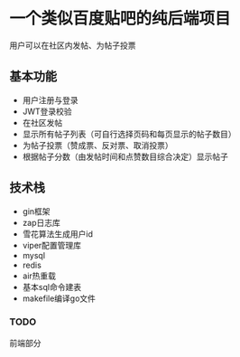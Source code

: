 # 一个类似百度贴吧的纯后端项目
用户可以在社区内发帖、为帖子投票
## 基本功能
- 用户注册与登录
- JWT登录校验
- 在社区发帖
- 显示所有帖子列表（可自行选择页码和每页显示的帖子数目）
- 为帖子投票（赞成票、反对票、取消投票）
- 根据帖子分数（由发帖时间和点赞数目综合决定）显示帖子
## 技术栈
- gin框架
- zap日志库
- 雪花算法生成用户id
- viper配置管理库
- mysql
- redis
- air热重载
- 基本sql命令建表
- makefile编译go文件
### TODO
前端部分
